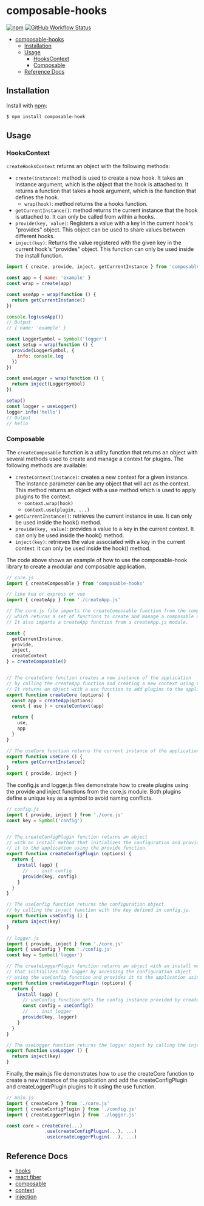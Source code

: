 # composable-hooks
[![npm](https://img.shields.io/npm/v/composable-hook)](https://www.npmjs.com/package/composable-hook)
[![GitHub Workflow Status](https://img.shields.io/github/actions/workflow/status/josudoey/composable-hook/action.yml)](https://github.com/josudoey/composable-hook/actions)

- [composable-hooks](#composable-hooks)
  - [Installation](#installation)
  - [Usage](#usage)
    - [HooksContext](#hookscontext)
    - [Composable](#composable)
  - [Reference Docs](#reference-docs)

## Installation

Install with [npm](https://www.npmjs.com/):

```sh
$ npm install composable-hook
```

## Usage

### HooksContext
`createHooksContext` returns an object with the following methods:
- `create(instance)`: method is used to create a new hook. It takes an instance argument, which is the object that the hook is attached to. It returns a function that takes a hook argument, which is the function that defines the hook.
  - `wrap(hook)`: method returns the a hooks function.
- `getCurrentInstance()`: method returns the current instance that the hook is attached to. It can only be called from within a hooks.
- `provide(key, value)`: Registers a value with a key in the current hook's "provides" object. This object can be used to share values between different hooks.
- `inject(key)`: Returns the value registered with the given key in the current hook's "provides" object. This function can only be used inside the install function.

```mjs
import { create, provide, inject, getCurrentInstance } from 'composable-hook'

const app = { name: 'example' }
const wrap = create(app)

const useApp = wrap(function () {
  return getCurrentInstance()
})

console.log(useApp())
// Output
// { name: 'example' }

const LoggerSymbol = Symbol('logger')
const setup = wrap(function () {
  provide(LoggerSymbol, {
    info: console.log
  })
})

const useLogger = wrap(function () {
  return inject(LoggerSymbol)
})

setup()
const logger = useLogger()
logger.info('hello')
// Output
// hello
```


### Composable
The `createComposable` function is a utility function that returns an object with several methods used to create and manage a context for plugins. The following methods are available:

- `createContext(instance)`: creates a new context for a given instance. The instance parameter can be any object that will act as the context. This method returns an object with a use method which is used to apply plugins to the context.
  - `context.wrap(hook)`
  - `context.use(plugin, ...)`
- `getCurrentInstance()`: retrieves the current instance in use. It can only be used inside the hook() method.
- `provide(key, value)`: provides a value to a key in the current context. It can only be used inside the hook() method.
- `inject(key)`: retrieves the value associated with a key in the current context. It can only be used inside the hook() method.


The code above shows an example of how to use the composable-hook library to create a modular and composable application.

```mjs
// core.js
import { createComposable } from 'composable-hooks'

// like koa or express or vue
import { createApp } from './createApp.js' 

// The core.js file imports the createComposable function from the composable-hook library,
// which returns a set of functions to create and manage a composable application.
// It also imports a createApp function from a createApp.js module.

const {
  getCurrentInstance,
  provide,
  inject,
  createContext
} = createComposable()


// The createCore function creates a new instance of the application
// by calling the createApp function and creating a new context using the createContext function from the createComposable module.
// It returns an object with a use function to add plugins to the application and an app property to access the application instance.
export function createCore (options) {
  const app = createApp(options)
  const { use } = createContext(app)

  return {
    use,
    app
  }
}

// The useCore function returns the current instance of the application.
export function useCore () {
  return getCurrentInstance()
}
export { provide, inject }
```

The config.js and logger.js files demonstrate how to create plugins using the provide and inject functions from the core.js module. Both plugins define a unique key as a symbol to avoid naming conflicts.

```mjs
// config.js
import { provide, inject } from './core.js'
const key = Symbol('config')


// The createConfigPlugin function returns an object
// with an install method that initializes the configuration and provides
// it to the application using the provide function.
export function createConfigPlugin (options) {
  return {
    install (app) {
      // ... init config
      provide(key, config)
    }
  }
}

// The useConfig function returns the configuration object
// by calling the inject function with the key defined in config.js.
export function useConfig () {
  return inject(key)
}
```

```mjs
// logger.js
import { provide, inject } from './core.js'
import { useConfig } from './config.js'
const key = Symbol('logger')

// The createLoggerPlugin function returns an object with an install method
// that initializes the logger by accessing the configuration object
// using the useConfig function and provides it to the application using the provide function.
export function createLoggerPlugin (options) {
  return {
    install (app) {
      // useConfig function gets the config instance provided by createConfigPlugin's install function.
      const config = useConfig()
      // ... init logger
      provide(key, logger)
    }
  }
}

// The useLogger function returns the logger object by calling the inject function with the key defined in logger.js.
export function useLogger () {
  return inject(key)
}
```

Finally, the main.js file demonstrates how to use the createCore function to create a new instance of the application and add the createConfigPlugin and createLoggerPlugin plugins to it using the use function.

```mjs
// main.js
import { createCore } from './core.js'
import { createConfigPlugin } from './config.js'
import { createLoggerPlugin } from './logger.js'

const core = createCore(...)
              .use(createConfigPlugin(...), ...)
              .use(createLoggerPlugin(...), ...) 
```



## Reference Docs
- [hooks](https://reactjs.org/docs/hooks-intro.html)
- [react fiber](https://github.com/facebook/react/blob/6ff1733e63fdb948ae973a713741b4526102c73c/packages/react-reconciler/src/ReactFiberWorkLoop.js#L1910-L1927)
- [composable](https://vuejs.org/guide/reusability/composables.html#what-is-a-composable)
- [context](https://github.com/vuejs/core/blob/a0e7dc334356e9e6ffaa547d29e55b34b9b8a04d/packages/runtime-core/src/apiCreateApp.ts#L204)
- [injection](https://github.com/vuejs/core/blob/a0e7dc334356e9e6ffaa547d29e55b34b9b8a04d/packages/runtime-core/src/apiInject.ts#L6)

